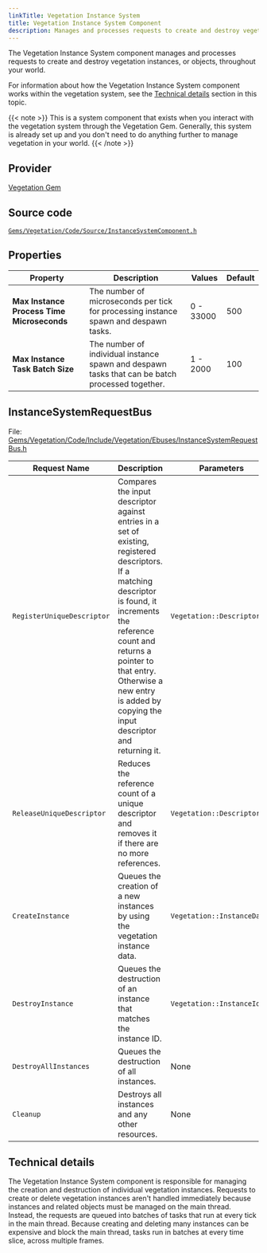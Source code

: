 ```yaml
---
linkTitle: Vegetation Instance System
title: Vegetation Instance System Component
description: Manages and processes requests to create and destroy vegetation instances in Open 3D Engine (O3DE). 
---
```


The Vegetation Instance System component manages and processes requests to create and destroy vegetation instances, or objects, throughout your world.

For information about how the Vegetation Instance System component works within the vegetation system, see the [Technical details](#technical-details) section in this topic.

{{< note >}} 
This is a system component that exists when you interact with the vegetation system through the Vegetation Gem. Generally, this system is already set up and you don't need to do anything further to manage vegetation in your world.
{{< /note >}}

## Provider

[Vegetation Gem](/docs/user-guide/gems/reference/environment/vegetation/)

## Source code

[`Gems/Vegetation/Code/Source/InstanceSystemComponent.h`](https://github.com/o3de/o3de/blob/development/Gems/Vegetation/Code/Source/InstanceSystemComponent.h)


## Properties

| Property| Description | Values | Default |
| --- | --- | --- | --- |
| **Max Instance Process Time Microseconds** | The number of microseconds per tick for processing instance spawn and despawn tasks. | 0 - 33000 | 500 |
| **Max Instance Task Batch Size** | The number of individual instance spawn and despawn tasks that can be batch processed together.| 1 - 2000 | 100 |
## InstanceSystemRequestBus

File: [Gems/Vegetation/Code/Include/Vegetation/Ebuses/InstanceSystemRequestBus.h](https://github.com/o3de/o3de/blob/development/Gems/Vegetation/Code/Include/Vegetation/Ebuses/InstanceSystemRequestBus.h)

| Request Name | Description | Parameters | Return | Scriptable |
| --- | --- | --- | --- | --- |
| `RegisterUniqueDescriptor` | Compares the input descriptor against entries in a set of existing, registered descriptors. If a matching descriptor is found, it increments the reference count and returns a pointer to that entry. Otherwise a new entry is added by copying the input descriptor and returning it. | `Vegetation::Descriptor&` | `Vegetation::DescriptorPtr` | No |
| `ReleaseUniqueDescriptor` | Reduces the reference count of a unique descriptor and removes it if there are no more references. | `Vegetation::DescriptorPtr` | None | No |
| `CreateInstance` | Queues the creation of a new instances by using the vegetation instance data. | `Vegetation::InstanceData&` | None | No  |
| `DestroyInstance` | Queues the destruction of an instance that matches the instance ID. | `Vegetation::InstanceId` | None | No  |
| `DestroyAllInstances` | Queues the destruction of all instances. | None | None | No  |
| `Cleanup` | Destroys all instances and any other resources. | None | None | No  |


## Technical details

The Vegetation Instance System component is responsible for managing the creation and destruction of individual vegetation instances.
Requests to create or delete vegetation instances aren't handled immediately because instances and related objects must be managed on the main thread. 
Instead, the requests are queued into batches of tasks that run at every tick in the main thread. 
Because creating and deleting many instances can be expensive and block the main thread, tasks run in batches at every time slice, across multiple frames.